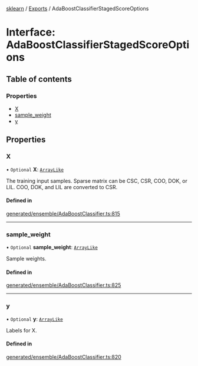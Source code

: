 [sklearn](../readme.md) / [Exports](../modules.md) / AdaBoostClassifierStagedScoreOptions

# Interface: AdaBoostClassifierStagedScoreOptions

## Table of contents

### Properties

- [X](AdaBoostClassifierStagedScoreOptions.md#x)
- [sample\_weight](AdaBoostClassifierStagedScoreOptions.md#sample_weight)
- [y](AdaBoostClassifierStagedScoreOptions.md#y)

## Properties

### X

• `Optional` **X**: [`ArrayLike`](../modules.md#arraylike)

The training input samples. Sparse matrix can be CSC, CSR, COO, DOK, or LIL. COO, DOK, and LIL are converted to CSR.

#### Defined in

[generated/ensemble/AdaBoostClassifier.ts:815](https://github.com/transitive-bullshit/scikit-learn-ts/blob/367336a/packages/sklearn/src/generated/ensemble/AdaBoostClassifier.ts#L815)

___

### sample\_weight

• `Optional` **sample\_weight**: [`ArrayLike`](../modules.md#arraylike)

Sample weights.

#### Defined in

[generated/ensemble/AdaBoostClassifier.ts:825](https://github.com/transitive-bullshit/scikit-learn-ts/blob/367336a/packages/sklearn/src/generated/ensemble/AdaBoostClassifier.ts#L825)

___

### y

• `Optional` **y**: [`ArrayLike`](../modules.md#arraylike)

Labels for X.

#### Defined in

[generated/ensemble/AdaBoostClassifier.ts:820](https://github.com/transitive-bullshit/scikit-learn-ts/blob/367336a/packages/sklearn/src/generated/ensemble/AdaBoostClassifier.ts#L820)
